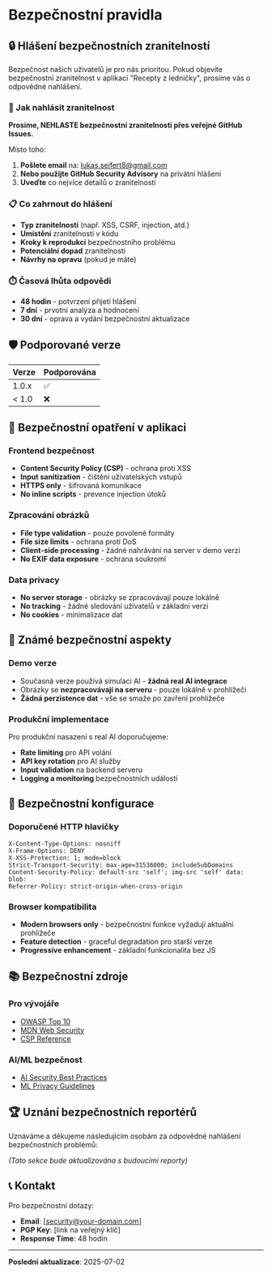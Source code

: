 # Bezpečnostní pravidla

## 🔒 Hlášení bezpečnostních zranitelností

Bezpečnost našich uživatelů je pro nás prioritou. Pokud objevíte bezpečnostní zranitelnost v aplikaci "Recepty z ledničky", prosíme vás o odpovědné nahlášení.

### 📧 Jak nahlásit zranitelnost

**Prosíme, NEHLASTE bezpečnostní zranitelnosti přes veřejné GitHub Issues.**

Místo toho:
1. **Pošlete email** na: lukas.seifert8@gmail.com
2. **Nebo použijte GitHub Security Advisory** na privátní hlášení
3. **Uveďte** co nejvíce detailů o zranitelnosti

### 📋 Co zahrnout do hlášení

- **Typ zranitelnosti** (např. XSS, CSRF, injection, atd.)
- **Umístění** zranitelnosti v kódu
- **Kroky k reprodukci** bezpečnostního problému
- **Potenciální dopad** zranitelnosti
- **Návrhy na opravu** (pokud je máte)

### ⏱️ Časová lhůta odpovědi

- **48 hodin** - potvrzení přijetí hlášení
- **7 dní** - prvotní analýza a hodnocení
- **30 dní** - oprava a vydání bezpečnostní aktualizace

## 🛡️ Podporované verze

| Verze | Podporována |
| ----- | ----------- |
| 1.0.x | ✅ |
| < 1.0 | ❌ |

## 🔐 Bezpečnostní opatření v aplikaci

### Frontend bezpečnost
- **Content Security Policy (CSP)** - ochrana proti XSS
- **Input sanitization** - čištění uživatelských vstupů
- **HTTPS only** - šifrovaná komunikace
- **No inline scripts** - prevence injection útoků

### Zpracování obrázků
- **File type validation** - pouze povolené formáty
- **File size limits** - ochrana proti DoS
- **Client-side processing** - žádné nahrávání na server v demo verzi
- **No EXIF data exposure** - ochrana soukromí

### Data privacy
- **No server storage** - obrázky se zpracovávají pouze lokálně
- **No tracking** - žádné sledování uživatelů v základní verzi
- **No cookies** - minimalizace dat

## 🚨 Známé bezpečnostní aspekty

### Demo verze
- Současná verze používá simulaci AI - **žádná real AI integrace**
- Obrázky se **nezpracovávají na serveru** - pouze lokálně v prohlížeči
- **Žádná perzistence dat** - vše se smaže po zavření prohlížeče

### Produkční implementace
Pro produkční nasazení s real AI doporučujeme:
- **Rate limiting** pro API volání
- **API key rotation** pro AI služby
- **Input validation** na backend serveru
- **Logging a monitoring** bezpečnostních událostí

## 🔧 Bezpečnostní konfigurace

### Doporučené HTTP hlavičky
```
X-Content-Type-Options: nosniff
X-Frame-Options: DENY
X-XSS-Protection: 1; mode=block
Strict-Transport-Security: max-age=31536000; includeSubDomains
Content-Security-Policy: default-src 'self'; img-src 'self' data: blob:
Referrer-Policy: strict-origin-when-cross-origin
```

### Browser kompatibilita
- **Modern browsers only** - bezpečnostní funkce vyžadují aktuální prohlížeče
- **Feature detection** - graceful degradation pro starší verze
- **Progressive enhancement** - základní funkcionalita bez JS

## 📚 Bezpečnostní zdroje

### Pro vývojáře
- [OWASP Top 10](https://owasp.org/www-project-top-ten/)
- [MDN Web Security](https://developer.mozilla.org/en-US/docs/Web/Security)
- [CSP Reference](https://content-security-policy.com/)

### AI/ML bezpečnost
- [AI Security Best Practices](https://www.nist.gov/itl/ai-risk-management-framework)
- [ML Privacy Guidelines](https://developers.google.com/machine-learning/guides/responsible-ai)

## 🏆 Uznání bezpečnostních reportérů

Uznáváme a děkujeme následujícím osobám za odpovědné nahlášení bezpečnostních problémů:

*(Tato sekce bude aktualizována s budoucími reporty)*

## 📞 Kontakt

Pro bezpečnostní dotazy:
- **Email**: [security@your-domain.com]
- **PGP Key**: [link na veřejný klíč]
- **Response Time**: 48 hodin

---

**Poslední aktualizace**: 2025-07-02
